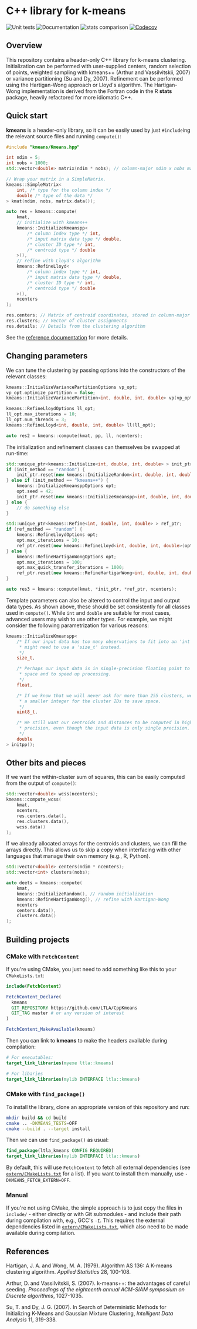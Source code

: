 # C++ library for k-means

![Unit tests](https://github.com/LTLA/CppKmeans/actions/workflows/run-tests.yaml/badge.svg)
![Documentation](https://github.com/LTLA/CppKmeans/actions/workflows/doxygenate.yaml/badge.svg)
![stats comparison](https://github.com/LTLA/CppKmeans/actions/workflows/compare-kmeans.yaml/badge.svg)
[![Codecov](https://codecov.io/gh/LTLA/CppKmeans/branch/master/graph/badge.svg?token=7S231XHC0Q)](https://codecov.io/gh/LTLA/CppKmeans)

## Overview

This repository contains a header-only C++ library for k-means clustering.
Initialization can be performed with user-supplied centers, random selection of points, weighted sampling with kmeans++ (Arthur and Vassilvitskii, 2007) or variance partitioning (Su and Dy, 2007).
Refinement can be performed using the Hartigan-Wong approach or Lloyd's algorithm.
The Hartigan-Wong implementation is derived from the Fortran code in the R **stats** package, heavily refactored for more idiomatic C++.

## Quick start

**kmeans** is a header-only library, so it can be easily used by just `#include`ing the relevant source files and running `compute()`:

```cpp
#include "kmeans/Kmeans.hpp"

int ndim = 5;
int nobs = 1000;
std::vector<double> matrix(ndim * nobs); // column-major ndim x nobs matrix of coordinates

// Wrap your matrix in a SimpleMatrix.
kmeans::SimpleMatrix<
    int, /* type for the column index */
    double /* type of the data */
> kmat(ndim, nobs, matrix.data());

auto res = kmeans::compute(
    kmat,
    // initialize with kmeans++
    kmeans::InitializeKmeanspp<
        /* column index type */ int,
        /* input matrix data type */ double, 
        /* cluster ID type */ int, 
        /* centroid type */ double
    >(),
    // refine with Lloyd's algorithm
    kmeans::RefineLloyd<
        /* column index type */ int,
        /* input matrix data type */ double, 
        /* cluster ID type */ int, 
        /* centroid type */ double
    >(),
    ncenters 
);

res.centers; // Matrix of centroid coordinates, stored in column-major format
res.clusters; // Vector of cluster assignments
res.details; // Details from the clustering algorithm
```

See the [reference documentation](https://ltla.github.io/CppKmeans) for more details.

## Changing parameters 

We can tune the clustering by passing options into the constructors of the relevant classes:

```cpp
kmeans::InitializeVariancePartitionOptions vp_opt;
vp_opt.optimize_partition = false;
kmeans::InitializeVariancePartition<int, double, int, double> vp(vp_opt);

kmeans::RefineLloydOptions ll_opt;
ll_opt.max_iterations = 10;
ll_opt.num_threads = 3;
kmeans::RefineLloyd<int, double, int, double> ll(ll_opt);

auto res2 = kmeans::compute(kmat, pp, ll, ncenters);
```

The initialization and refinement classes can themselves be swapped at run-time:

```cpp
std::unique_ptr<kmeans::Initialize<int, double, int, double> > init_ptr;
if (init_method == "random") {
    init_ptr.reset(new kmeans::InitializeRandom<int, double, int, double>);
} else if (init_method == "kmeans++") {
    kmeans::InitializeKmeansppOptions opt;
    opt.seed = 42;
    init_ptr.reset(new kmeans::InitializeKmeanspp<int, double, int, double>(opt));
} else {
    // do something else
}

std::unique_ptr<kmeans::Refine<int, double, int, double> > ref_ptr;
if (ref_method == "random") {
    kmeans::RefineLloydOptions opt;
    opt.max_iterations = 10;
    ref_ptr.reset(new kmeans::RefineLloyd<int, double, int, double>(opt));
} else {
    kmeans::RefineHartiganWongOptions opt;
    opt.max_iterations = 100;
    opt.max_quick_transfer_iterations = 1000;
    ref_ptr.reset(new kmeans::RefineHartiganWong<int, double, int, double>(opt));
}

auto res3 = kmeans::compute(kmat, *init_ptr, *ref_ptr, ncenters);
```

Template parameters can also be altered to control the input and output data types.
As shown above, these should be set consistently for all classes used in `compute()`. 
While `int` and `double` are suitable for most cases, advanced users may wish to use other types.
For example, we might consider the following parametrization for various reasons:

```cpp
kmeans::InitializeKmeanspp<
    /* If our input data has too many observations to fit into an 'int', we
     * might need to use a 'size_t' instead.
     */
    size_t,

    /* Perhaps our input data is in single-precision floating point to save
     * space and to speed up processing.
     */
    float, 

    /* If we know that we will never ask for more than 255 clusters, we can use
     * a smaller integer for the cluster IDs to save space.
     */
    uint8_t, 

    /* We still want our centroids and distances to be computed in high
     * precision, even though the input data is only single precision.
     */
    double 
> initpp();
```

## Other bits and pieces

If we want the within-cluster sum of squares, this can be easily computed from the output of `compute()`:

```cpp
std::vector<double> wcss(ncenters);
kmeans::compute_wcss(
    kmat, 
    ncenters, 
    res.centers.data(), 
    res.clusters.data(), 
    wcss.data()
);
```

If we already allocated arrays for the centroids and clusters, we can fill the arrays directly.
This allows us to skip a copy when interfacing with other languages that manage their own memory (e.g., R, Python).

```cpp
std::vector<double> centers(ndim * ncenters);
std::vector<int> clusters(nobs);

auto deets = kmeans::compute(
    kmat,
    kmeans::InitializeRandom(), // random initialization
    kmeans::RefineHartiganWong(), // refine with Hartigan-Wong 
    ncenters 
    centers.data(),
    clusters.data()
);
```

## Building projects 

### CMake with `FetchContent`

If you're using CMake, you just need to add something like this to your `CMakeLists.txt`:

```cmake
include(FetchContent)

FetchContent_Declare(
  kmeans 
  GIT_REPOSITORY https://github.com/LTLA/CppKmeans
  GIT_TAG master # or any version of interest
)

FetchContent_MakeAvailable(kmeans)
```

Then you can link to **kmeans** to make the headers available during compilation:

```cmake
# For executables:
target_link_libraries(myexe ltla::kmeans)

# For libaries
target_link_libraries(mylib INTERFACE ltla::kmeans)
```

### CMake with `find_package()`

To install the library, clone an appropriate version of this repository and run:

```sh
mkdir build && cd build
cmake .. -DKMEANS_TESTS=OFF
cmake --build . --target install
```

Then we can use `find_package()` as usual:

```cmake
find_package(ltla_kmeans CONFIG REQUIRED)
target_link_libraries(mylib INTERFACE ltla::kmeans)
```

By default, this will use `FetchContent` to fetch all external dependencies (see [`extern/CMakeLists.txt`](extern/CMakeLists.txt) for a list).
If you want to install them manually, use `-DKMEANS_FETCH_EXTERN=OFF`.

### Manual

If you're not using CMake, the simple approach is to just copy the files in `include/` - either directly or with Git submodules - and include their path during compilation with, e.g., GCC's `-I`.
This requires the external dependencies listed in [`extern/CMakeLists.txt`](extern/CMakeLists.txt), which also need to be made available during compilation.

## References

Hartigan, J. A. and Wong, M. A. (1979).
Algorithm AS 136: A K-means clustering algorithm.
_Applied Statistics_ 28, 100-108.

Arthur, D. and Vassilvitskii, S. (2007). 
k-means++: the advantages of careful seeding.
_Proceedings of the eighteenth annual ACM-SIAM symposium on Discrete algorithms_, 1027-1035.

Su, T. and Dy, J. G. (2007).
In Search of Deterministic Methods for Initializing K-Means and Gaussian Mixture Clustering,
_Intelligent Data Analysis_ 11, 319-338.
